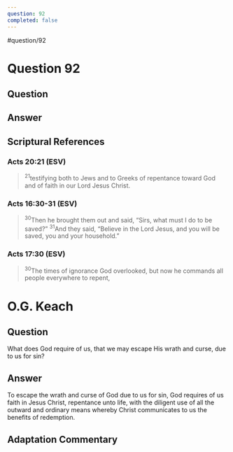 ```yaml
---
question: 92
completed: false
---
```

#question/92
# Question 92

## Question


## Answer


## Scriptural References
### Acts 20:21 (ESV)
> <sup>21</sup>testifying both to Jews and to Greeks of repentance toward God and of faith in our Lord Jesus Christ.

### Acts 16:30-31 (ESV)
> <sup>30</sup>Then he brought them out and said, “Sirs, what must I do to be saved?”
> <sup>31</sup>And they said, “Believe in the Lord Jesus, and you will be saved, you and your household.”

### Acts 17:30 (ESV)
> <sup>30</sup>The times of ignorance God overlooked, but now he commands all people everywhere to repent,

# O.G. Keach
## Question
What does God require of us, that we may escape His wrath and curse, due to us for sin?

## Answer
To escape the wrath and curse of God due to us for sin, God requires of us faith in Jesus Christ, repentance unto life, with the diligent use of all the outward and ordinary means whereby Christ communicates to us the benefits of redemption.

## Adaptation Commentary
